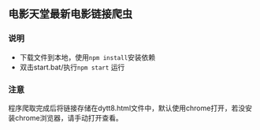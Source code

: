## 电影天堂最新电影链接爬虫 ##

### 说明 ###

* 下载文件到本地，使用`npm install`安装依赖
* 双击start.bat/执行`npm start` 运行

### 注意 ###

程序爬取完成后将链接存储在dytt8.html文件中，默认使用chrome打开，若没安装chrome浏览器，请手动打开查看。
